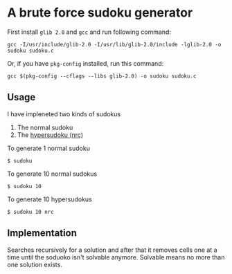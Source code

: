 # A brute force sudoku generator
First install `glib 2.0` and `gcc` and run following command:

    gcc -I/usr/include/glib-2.0 -I/usr/lib/glib-2.0/include -lglib-2.0 -o sudoku sudoku.c
    
Or, if you have `pkg-config` installed, run this command:
    
    gcc $(pkg-config --cflags --libs glib-2.0) -o sudoku sudoku.c
   
## Usage
I have impleneted two kinds of sudokus

1. The normal sudoku
2. The [hypersudoku (nrc)](https://en.wikipedia.org/wiki/Sudoku#Hypersudoku)

To generate 1 normal sudoku

    $ sudoku
    
To generate 10 normal sudokus

    $ sudoku 10
    
To generate 10 hypersudokus

    $ sudoku 10 nrc
    
## Implementation
Searches recursively for a solution and after that it removes cells one at a time until the soduoko isn't solvable
anymore. Solvable means no more than one solution exists. 